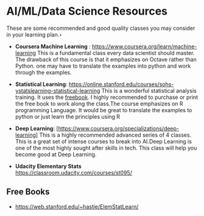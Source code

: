 # AI/ML/Data Science Resources

These are some recommended and good quality classes you may consider in your learning plan.‣

* **Coursera Machine Learning** :
https://www.coursera.org/learn/machine-learning
This is a fundamental class every data scientist should master. The drawback of this course is that it emphasizes on Octave rather than Python. one may have to translate the examples into python and work through the examples.

* **Statistical Learning**:
 https://online.stanford.edu/courses/sohs-ystatslearning-statistical-learning
This is a wonderful statistical analysis training. It uses the [freebook](https://web.stanford.edu/~hastie/ElemStatLearn/). I highly recommended to purchase or print the free book to work along the class.The course emphasizes on R programming Language. It would be great to translate the examples to python or just learn the principles using R


* **Deep Learning**:
[https://www.coursera.org/specializations/deep-learning]
This is a highly recommended advanced series of 4 classes. This is a great set of intense courses to break into AI.Deep Learning is one of the most highly sought after skills in tech. This class will help you become good at Deep Learning.


* **Udacity Elementary Stats**
https://classroom.udacity.com/courses/st095/

## Free Books 

* https://web.stanford.edu/~hastie/ElemStatLearn/


